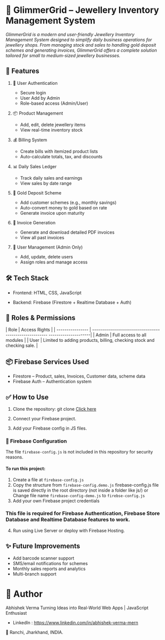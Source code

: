 # 💎 GlimmerGrid – Jewellery Inventory Management System

*GlimmerGrid is a modern and user-friendly Jewellery Inventory Management System designed to simplify daily business operations for jewellery shops. From managing stock and sales to handling gold deposit schemes and generating invoices, GlimmerGrid offers a complete solution tailored for small to medium-sized jewellery businesses.*

## 🚀 Features

1.  🔐 User Authentication
      -   Secure login 
      -   User Add by Admin 
      -   Role-based access (Admin/User)

2.  📦 Product Management
      -   Add, edit, delete jewellery items
      -   View real-time inventory stock

3.  💰 Billing System
      -   Create bills with itemized product lists
      -   Auto-calculate totals, tax, and discounts

4.  📊 Daily Sales Ledger
      -   Track daily sales and earnings
      -   View sales by date range

5.  💸 Gold Deposit Scheme
      -   Add customer schemes (e.g., monthly savings)
      -   Auto-convert money to gold based on rate
      -   Generate invoice upon maturity

6.  📁 Invoice Generation
      -   Generate and download detailed PDF invoices
      -   View all past invoices

7.  👥 User Management (Admin Only)
      -   Add, update, delete users
      -   Assign roles and manage access


## 🛠️ Tech Stack

* Frontend: HTML, CSS, JavaScript

* Backend: Firebase (Firestore + Realtime Database + Auth)


## 🔐 Roles & Permissions

| Role                         |                           Access Rights                                                                        |
| ---------------- | ------------------------------------------------------- ---------------------|
| Admin                     |                Full access to all modules                                                                                         |
| User                         |               Limited to adding products, billing, checking stock and checking sale.      |



## 📦 Firebase Services Used

* Firestore – Product, sales, Invoices, Customer data,  scheme data
* Firebase Auth – Authentication system

## ✅ How to Use

1. Clone the repository:
git clone  [Click here](https://github.com/abhishekverma22/Glimmer-Grid.git)
2. Connect your Firebase project.

3. Add your Firebase config in JS files.

### 🔐 Firebase Configuration 
The file `firebase-config.js` is not included in this repository for security reasons.
#### To run this project:
1. Create a file at `firebase-config.js`
2. Copy the structure from `firebase-config.demo.js`
firebase-config.js file is saved directly in the root directory (not inside a folder like js/) or Change file name `firebase-config-demo.js` to `firebse-config.js`
3. Add your own Firebase project credentials

### This file is required for Firebase Authentication, Firebase Store Database and Realtime Database features to work.


4. Run using Live Server or deploy with Firebase Hosting.


## ✨ Future Improvements
-   Add barcode scanner support
-   SMS/email notifications for schemes
-   Monthly sales reports and analytics
-   Multi-branch support

# 🙌 Author
Abhishek Verma
Turning Ideas into Real-World Web Apps | JavaScript Enthusiast

-  LinkedIn : https://www.linkedin.com/in/abhishek-verma-mern

📍 Ranchi, Jharkhand, INDIA.